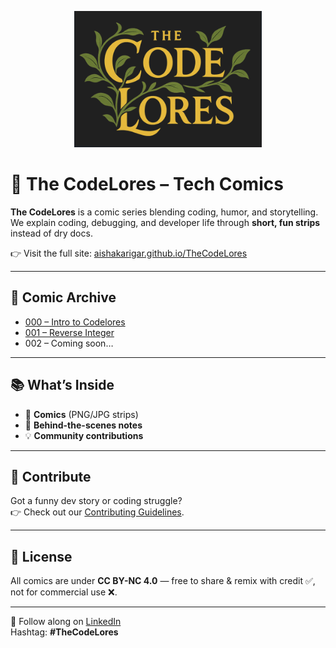 <p align="center">
  <img src="assets/logo1.png" width="300" alt="The Codelores Banner"/>
</p>

# 🚀 The CodeLores – Tech Comics

**The CodeLores** is a comic series blending coding, humor, and storytelling.  
We explain coding, debugging, and developer life through **short, fun strips** instead of dry docs.  

👉 Visit the full site: [aishakarigar.github.io/TheCodeLores](https://aishakarigar.github.io/TheCodeLores)

---

## 📖 Comic Archive
- [000 – Intro to Codelores](comics/000-intro/)
- [001 – Reverse Integer](comics/001-reverse-integer/)
- 002 – Coming soon…

---

## 📚 What’s Inside
- 🎨 **Comics** (PNG/JPG strips)  
- 📝 **Behind-the-scenes notes**  
- 💡 **Community contributions**  

---

## 🤝 Contribute
Got a funny dev story or coding struggle?  
👉 Check out our [Contributing Guidelines](CONTRIBUTING.md).

---

## 📜 License
All comics are under **CC BY-NC 4.0** — free to share & remix with credit ✅, not for commercial use ❌.  

---

🔗 Follow along on [LinkedIn](https://www.linkedin.com/in/aisha-karigar/)  
Hashtag: **#TheCodeLores**
